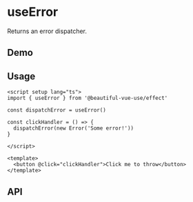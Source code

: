 # useError

Returns an error dispatcher.

## Demo

## Usage


```vue
<script setup lang="ts">
import { useError } from '@beautiful-vue-use/effect'

const dispatchError = useError()

const clickHandler = () => {
  dispatchError(new Error('Some error!'))
}

</script>

<template>
  <button @click="clickHandler">Click me to throw</button>
</template>

```

## API
